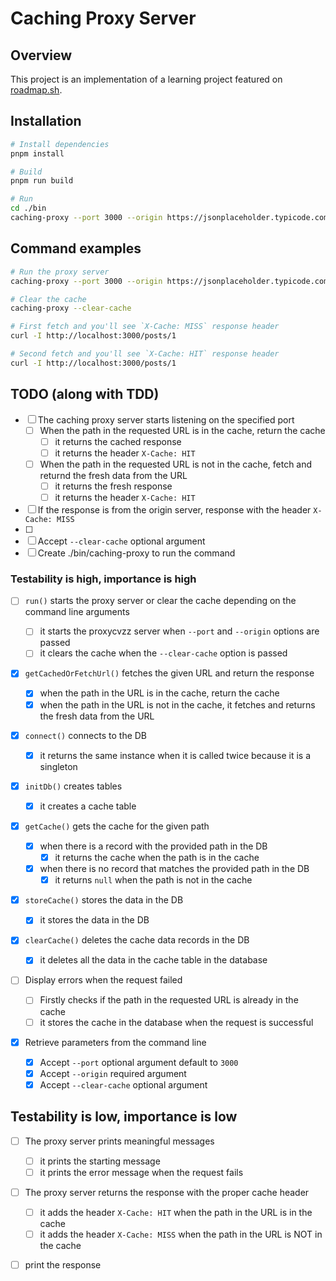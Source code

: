 # Caching Proxy Server

## Overview

This project is an implementation of a learning project featured on [roadmap.sh](https://roadmap.sh/projects/caching-server).

## Installation

```bash
# Install dependencies
pnpm install

# Build
pnpm run build

# Run
cd ./bin
caching-proxy --port 3000 --origin https://jsonplaceholder.typicode.com
```

## Command examples

```bash
# Run the proxy server
caching-proxy --port 3000 --origin https://jsonplaceholder.typicode.com

# Clear the cache
caching-proxy --clear-cache

# First fetch and you'll see `X-Cache: MISS` response header
curl -I http://localhost:3000/posts/1

# Second fetch and you'll see `X-Cache: HIT` response header
curl -I http://localhost:3000/posts/1
```

## TODO (along with TDD)

- [ ] The caching proxy server starts listening on the specified port
  - [ ] When the path in the requested URL is in the cache, return the cache
    - [ ] it returns the cached response
    - [ ] it returns the header `X-Cache: HIT`
  - [ ] When the path in the requested URL is not in the cache, fetch and returnd the fresh data from the URL
    - [ ] it returns the fresh response
    - [ ] it returns the header `X-Cache: HIT`
- [ ] If the response is from the origin server, response with the header `X-Cache: MISS`
- [ ]
- [ ] Accept `--clear-cache` optional argument
- [ ] Create ./bin/caching-proxy to run the command

### Testability is high, importance is high

- [ ] `run()` starts the proxy server or clear the cache depending on the command line arguments
  - [ ] it starts the proxycvzz server when `--port` and `--origin` options are passed
  - [ ] it clears the cache when the `--clear-cache` option is passed
- [x] `getCachedOrFetchUrl()` fetches the given URL and return the response

  - [x] when the path in the URL is in the cache, return the cache
  - [x] when the path in the URL is not in the cache, it fetches and returns the fresh data from the URL

- [x] `connect()` connects to the DB
  - [x] it returns the same instance when it is called twice because it is a singleton
- [x] `initDb()` creates tables
  - [x] it creates a cache table
- [x] `getCache()` gets the cache for the given path
  - [x] when there is a record with the provided path in the DB
    - [x] it returns the cache when the path is in the cache
  - [x] when there is no record that matches the provided path in the DB
    - [x] it returns `null` when the path is not in the cache
- [x] `storeCache()` stores the data in the DB

  - [x] it stores the data in the DB

- [x] `clearCache()` deletes the cache data records in the DB

  - [x] it deletes all the data in the cache table in the database

- [ ] Display errors when the request failed

  - [ ] Firstly checks if the path in the requested URL is already in the cache
  - [ ] it stores the cache in the database when the request is successful

- [x] Retrieve parameters from the command line
  - [x] Accept `--port` optional argument default to `3000`
  - [x] Accept `--origin` required argument
  - [x] Accept `--clear-cache` optional argument

## Testability is low, importance is low

- [ ] The proxy server prints meaningful messages
  - [ ] it prints the starting message
  - [ ] it prints the error message when the request fails
- [ ] The proxy server returns the response with the proper cache header

  - [ ] it adds the header `X-Cache: HIT` when the path in the URL is in the cache
  - [ ] it adds the header `X-Cache: MISS` when the path in the URL is NOT in the cache

- [ ] print the response
